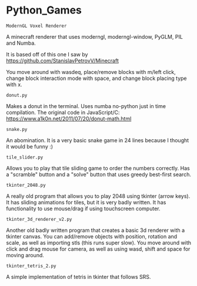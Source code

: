 # Python_Games

```ModernGL Voxel Renderer```

A minecraft renderer that uses moderngl, moderngl-window, PyGLM, PIL and Numba.

It is based off of this one I saw by 
https://github.com/StanislavPetrovV/Minecraft

You move around with wasdeq, place/remove blocks with m/left click, change block interaction mode with space, and change block placing type with x.

```donut.py```

Makes a donut in the terminal. Uses numba no-python just in time compilation.
The original code in JavaScript/C: https://www.a1k0n.net/2011/07/20/donut-math.html

```snake.py```

An abomination. It is a very basic snake game in 24 lines because I thought it would be funny :)

```tile_slider.py```

Allows you to play that tile sliding game to order the numbers correctly.
Has a "scramble" button and a "solve" button that uses greedy best-first search.

```tkinter_2048.py```

A really old program that allows you to play 2048 using tkinter (arrow keys). It has sliding animations for tiles, but it is very badly written. It has functionality to use mouse/drag if using touchscreen computer.

```tkinter_3d_renderer_v2.py``` 

Another old badly written program that creates a basic 3d renderer with a tkinter canvas. You can add/remove objects with position, rotation and scale, as well as importing stls (this runs super slow). You move around with click and drag mouse for camera, as well as using wasd, shift and space for moving around.

```tkinter_tetris_2.py```

A simple implementation of tetris in tkinter that follows SRS.
